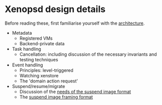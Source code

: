 Xenopsd design details
======================

Before reading these, first familiarise yourself with the
[architecture](../architecture/README.md).

- Metadata
  - Registered VMs
  - Backend-private data
- Task handling
  - Cancellation: including discussion of the necessary invariants and testing
    techniques
- Event handling
  - Principles: level-triggered
  - Watching xenstore
  - The 'domain action request'
- Suspend/resume/migrate
  - Discussion of the [needs of the suspend image format](suspend-image-considerations.md)
  - The [suspend image framing format](suspend-image-framing-format.md)

